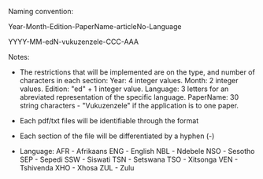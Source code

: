 Naming convention:

Year-Month-Edition-PaperName-articleNo-Language

YYYY-MM-edN-vukuzenzele-CCC-AAA

Notes:
- The restrictions that will be implemented are on the type, and number of characters in each section:
	Year: 4 integer values.
	Month: 2 integer values.
	Edition: "ed" + 1 integer value.
	Language: 3 letters for an abreviated representation of the specific language.
	PaperName: 30 string characters - "Vukuzenzele" if the application is to one paper.

- Each pdf/txt files will be identifiable through the format
- Each section of the file will be differentiated by a hyphen (-)
- Language:
	AFR - Afrikaans
	ENG - English
	NBL - Ndebele
	NSO - Sesotho
	SEP - Sepedi
	SSW - Siswati
	TSN - Setswana
	TSO - Xitsonga
	VEN - Tshivenda
	XHO - Xhosa
	ZUL - Zulu 
	
